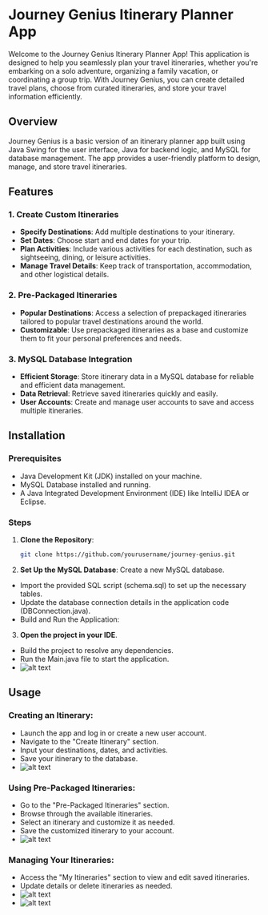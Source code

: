 # Journey Genius Itinerary Planner App

Welcome to the Journey Genius Itinerary Planner App! This application is designed to help you seamlessly plan your travel itineraries, whether you're embarking on a solo adventure, organizing a family vacation, or coordinating a group trip. With Journey Genius, you can create detailed travel plans, choose from curated itineraries, and store your travel information efficiently.

## Overview

Journey Genius is a basic version of an itinerary planner app built using Java Swing for the user interface, Java for backend logic, and MySQL for database management. The app provides a user-friendly platform to design, manage, and store travel itineraries.

## Features

### 1. Create Custom Itineraries
- **Specify Destinations**: Add multiple destinations to your itinerary.
- **Set Dates**: Choose start and end dates for your trip.
- **Plan Activities**: Include various activities for each destination, such as sightseeing, dining, or leisure activities.
- **Manage Travel Details**: Keep track of transportation, accommodation, and other logistical details.

### 2. Pre-Packaged Itineraries
- **Popular Destinations**: Access a selection of prepackaged itineraries tailored to popular travel destinations around the world.
- **Customizable**: Use prepackaged itineraries as a base and customize them to fit your personal preferences and needs.

### 3. MySQL Database Integration
- **Efficient Storage**: Store itinerary data in a MySQL database for reliable and efficient data management.
- **Data Retrieval**: Retrieve saved itineraries quickly and easily.
- **User Accounts**: Create and manage user accounts to save and access multiple itineraries.

## Installation

### Prerequisites
- Java Development Kit (JDK) installed on your machine.
- MySQL Database installed and running.
- A Java Integrated Development Environment (IDE) like IntelliJ IDEA or Eclipse.

### Steps
1. **Clone the Repository**:
   ```bash
   git clone https://github.com/yourusername/journey-genius.git

2. **Set Up the MySQL Database**:
Create a new MySQL database.
- Import the provided SQL script (schema.sql) to set up the necessary tables.
- Update the database connection details in the application code (DBConnection.java).
- Build and Run the Application:

3. **Open the project in your IDE**.
- Build the project to resolve any dependencies.
- Run the Main.java file to start the application.
- ![alt text](./images/Readme/welcome.png)
## Usage
### Creating an Itinerary:
- Launch the app and log in or create a new user account.
- Navigate to the "Create Itinerary" section.
- Input your destinations, dates, and activities.
- Save your itinerary to the database.
- ![alt text](./images/Readme/login.png)
### Using Pre-Packaged Itineraries:

- Go to the "Pre-Packaged Itineraries" section.
- Browse through the available itineraries.
- Select an itinerary and customize it as needed.
- Save the customized itinerary to your account.
- ![alt text](./images/Readme/planningtrip.png)
### Managing Your Itineraries:
- Access the "My Itineraries" section to view and edit saved itineraries.
- Update details or delete itineraries as needed.
- ![alt text](./images/Readme/Custompackage.png)
- ![alt text](./images/Readme/finalresults.png)